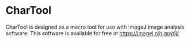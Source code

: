 # CharTool
CharTool is designed as a macro tool for use with ImageJ image analysis software. This software is available for free at https://imagej.nih.gov/ij/
